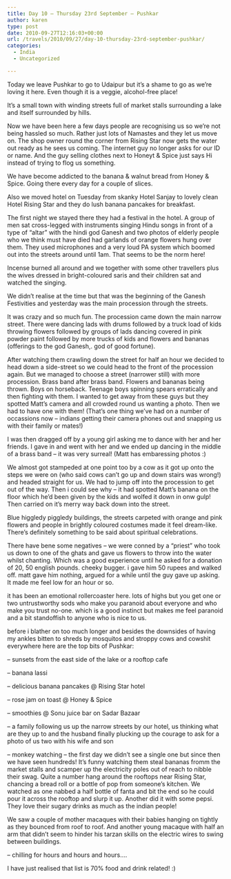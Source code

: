```yaml
---
title: Day 10 – Thursday 23rd September – Pushkar
author: karen
type: post
date: 2010-09-27T12:16:03+00:00
url: /travels/2010/09/27/day-10-thursday-23rd-september-pushkar/
categories:
  - India
  - Uncategorized

---
```

Today we leave Pushkar to go to Udaipur but it’s a shame to go as we’re loving it here. Even though it is a veggie, alcohol-free place!
  
It’s a small town with winding streets full of market stalls surrounding a lake and itself surrounded by hills.
  
Now we have been here a few days people are recognising us so we’re not being hassled so much. Rather just lots of Namastes and they let us move on. The shop owner round the corner from Rising Star now gets the water out ready as he sees us coming. The internet guy no longer asks for our ID or name. And the guy selling clothes next to Honeyt & Spice just says Hi instead of trying to flog us something.
  
We have become addicted to the banana & walnut bread from Honey & Spice. Going there every day for a couple of slices.

Also we moved hotel on Tuesday from skanky Hotel Sanjay to lovely clean Hotel Rising Star and they do lush banana pancakes for breakfast.

The first night we stayed there they had a festival in the hotel. A group of men sat cross-legged with instruments singing Hindu songs in front of a type of “altar” with the hindi god Ganesh and two photos of elderly people who we think must have died had garlands of orange flowers hung over them. They used microphones and a very loud PA system which boomed out into the streets around until 1am. That seems to be the norm here!
  
Incense burned all around and we together with some other travellers plus the wives dressed in bright-coloured saris and their children sat and watched the singing.

We didn’t realise at the time but that was the beginning of the Ganesh Festivities and yesterday was the main procession through the streets.
  
It was crazy and so much fun. The procession came down the main narrow street. There were dancing lads with drums followed by a truck load of kids throwing flowers followed by groups of lads dancing covered in pink powder paint followed by more trucks of kids and flowers and bananas (offerings to the god Ganesh,. god of good fortune).
  
After watching them crawling down the street for half an hour we decided to head down a side-street so we could head to the front of the procession again. But we managed to choose a street (narrower still) with more procession. Brass band after brass band. Flowers and bananas being thrown. Boys on horseback. Teenage boys spinning spears erratically and then fighting with them. I wanted to get away from these guys but they spotted Matt’s camera and all crowded round us wanting a photo. Then we had to have one with them! (That’s one thing we’ve had on a number of occassions now – indians getting their camera phones out and snapping us with their family or mates!)
  
I was then dragged off by a young girl asking me to dance with her and her friends. I gave in and went with her and we ended up dancing in the middle of a brass band – it was very surreal! (Matt has embaressing photos :)
  
We almost got stampeded at one point too by a cow as it got up onto the steps we were on (who said cows can’t go up and down stairs was wrong!) and headed straight for us. We had to jump off into the procession to get out of the way. Then i could see why – it had spotted Matt’s banana on the floor which he’d been given by the kids and wolfed it down in onw gulp! Then carried on it’s merry way back down into the street. 

Blue higgledy piggledy buildings, the streets carpeted with orange and pink flowers and people in brightly coloured costumes made it feel dream-like. There’s definitely something to be said about spiritual celebrations. 

There have bene some negatives – we were conned by a “priest” who took us down to one of the ghats and gave us flowers to throw into the water whilst chanting. Which was a good experience until he asked for a donation of 20, 50 english pounds. cheeky bugger. i gave him 50 rupees and walked off. matt gave him nothing, argued for a while until the guy gave up asking. It made me feel low for an hour or so.
  
it has been an emotional rollercoaster here. lots of highs but you get one or two untrustworthy sods who make you paranoid about everyone and who make you trust no-one. which is a good instinct but makes me feel paranoid and a bit standoffish to anyone who is nice to us. 

before i blather on too much longer and besides the downsides of having my ankles bitten to shreds by mosquitos and stroppy cows and cowshit everywhere here are the top bits of Pushkar:
  
– sunsets from the east side of the lake or a rooftop cafe
  
– banana lassi
  
– delicious banana pancakes @ Rising Star hotel
  
– rose jam on toast @ Honey & Spice
  
– smoothies @ Sonu juice bar on Sadar Bazaar
  
– a family following us up the narrow streets by our hotel, us thinking what are they up to and the husband finally plucking up the courage to ask for a photo of us two with his wife and son
  
– monkey watching – the first day we didn’t see a single one but since then we have seen hundreds! It’s funny watching them steal bananas fromm the market stalls and scamper up the electricity poles out of reach to nibble their swag. Quite a number hang around the rooftops near Rising Star, chancing a bread roll or a bottle of pop from someone’s kitchen. We watched as one nabbed a half bottle of fanta and bit the end so he could pour it across the rooftop and slurp it up. Another did it with some pepsi. They love their sugary drinks as much as the indian people!
  
We saw a couple of mother macaques with their babies hanging on tightly as they bounced from roof to roof. And another young macaque with half an arm that didn’t seem to hinder his tarzan skills on the electric wires to swing between buildings.
  
– chilling for hours and hours and hours…. 

I have just realised that list is 70% food and drink related! :)